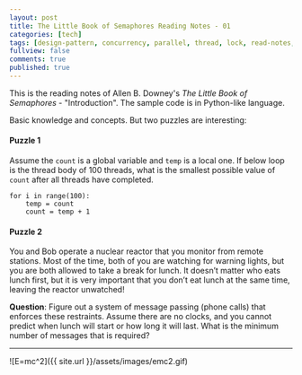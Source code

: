```yaml
---
layout: post
title: The Little Book of Semaphores Reading Notes - 01
categories: [tech]
tags: [design-pattern, concurrency, parallel, thread, lock, read-notes, semaphore]
fullview: false
comments: true
published: true
---
```


This is the reading notes of Allen B. Downey's *The Little Book of Semaphores* - "Introduction". The sample code is in Python-like language.

Basic knowledge and concepts. But two puzzles are interesting:

#### Puzzle 1
Assume the `count` is a global variable and `temp` is a local one. If below loop is the thread body of 100 threads, what is the smallest possible value of `count` after all threads have completed.

```
for i in range(100):
    temp = count
    count = temp + 1
```

#### Puzzle 2
You and Bob operate a nuclear reactor that you monitor from remote stations. Most of the time, both of you are watching for
warning lights, but you are both allowed to take a break for lunch. It doesn’t matter who eats lunch first, but it is very important that you don’t eat lunch at the same time, leaving the reactor unwatched!

**Question**: Figure out a system of message passing (phone calls) that enforces these restraints. Assume there are no clocks, and you cannot predict when lunch will start or how long it will last. What is the minimum number of messages that is required?

---
![E=mc^2]({{ site.url }}/assets/images/emc2.gif)
